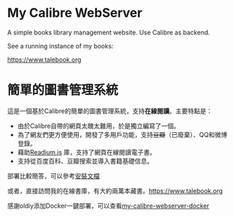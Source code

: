 My Calibre WebServer
====================
A simple books library management website. Use Calibre as backend.

See a running instance of my books:

https://www.talebook.org

簡單的圖書管理系統
===================
這是一個基於Calibre的簡單的圖書管理系統，支持**在線閱讀**。主要特點是：
* 由於Calibre自帶的網頁太醜太難用，於是獨立編寫了一個。
* 為了網友們更方便使用，開發了多用戶功能，支持~~豆瓣~~（已廢棄）、QQ和微博登錄。
* 藉助[Readium.js](https://github.com/readium/readium-js-viewer) 庫，支持了網頁在線閱讀電子書。
* 支持從百度百科、豆瓣搜索並導入書籍基礎信息。

部署比較簡答，可以參考[安裝文檔](document/INSTALL.zh_CN.md)

或者，直接訪問我的在線書庫，有大約兩萬本藏書。https://www.talebook.org


感謝oldiy添加Docker一鍵部署，可以查看[my-calibre-webserver-docker](https://hub.docker.com/r/oldiy/my-calibre-webserver-docker)
